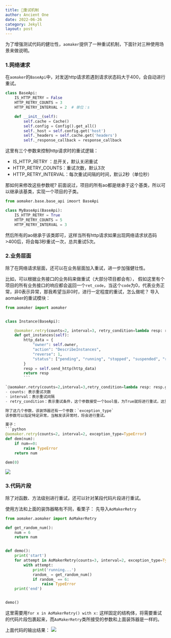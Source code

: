 ```yaml
---
title: 🔄重试机制
author: Ancient One
date: 2022-06-26
category: Jekyll
layout: post
---
```

为了增强测试代码的健壮性，`aomaker`提供了一种重试机制，下面针对三种使用场景来做说明。
###  1.网络请求
在`aomaker`的`BaseApi`中，对发送http请求若遇到请求状态码大于400，会自动进行重试。

```python
class BaseApi:
    IS_HTTP_RETRY = False
    HTTP_RETRY_COUNTS = 3
    HTTP_RETRY_INTERVAL = 2  # 单位：s

    def __init__(self):
        self.cache = Cache()
        self.config = Config().get_all()
        self._host = self.config.get('host')
        self._headers = self.cache.get('headers')
        self._response_callback = response_callback
```

这里有三个参数来控制http请求时的重试逻辑：
- IS_HTTP_RETRY ：总开关，默认关闭重试
- HTTP_RETRY_COUNTS：重试次数，默认3次
- HTTP_RETRY_INTERVAL：每次重试间隔的时间，默认2秒（单位秒）

那如何来修改这些参数呢?
前面说过，项目的所有ao都是继承于这个基类，所以可以继承该基类，实现一个项目的子类。

```python
from aomaker.base.base_api imoort BaseApi

class MyBaseApi(BaseApi):
	IS_HTTP_RETRY = True
    HTTP_RETRY_COUNTS = 5
    HTTP_RETRY_INTERVAL = 3
```

然后所有的ao继承于该类即可，这样当所有http请求如果出现网络请求状态码>400后，将会每3秒重试一次，总共重试5次。

### 2.业务层面
除了在网络请求层面，还可以在业务层面加入重试，进一步加强健壮性。

比如，可以根据业务接口的业务码来做重试（大部分项目都会有），
假如这里有个项目的所有业务接口的响应都会返回一个`ret_code`，当这个`code`为0，代表业务正常，非0表示异常，那我希望当非0时，进行一定程度的重试，怎么做呢？
导入aomaker的重试模块：
```python
from aomaker import aomaker


class Instance(BaseApi):

    @aomaker.retry(counts=2, interval=3, retry_condition=lambda resp: resp.get("ret_code") != 0)
    def get_instances(self):
        http_data = {
            "owner": self.owner,
            "action": "DescribeInstances",
            "reverse": 1,
            "status": ["pending", "running", "stopped", "suspended", "rescuing"],
        }
        resp = self.send_http(http_data)
        return resp
        ```

`@aomaker.retry(counts=2,interval=3,retry_condition=lambda resp: resp.get("ret_code") != 0)` ,解释下这个装饰器：
- counts: 表示重试次数
- interval：表示重试间隔
- retry_condition：表示重试条件，这个参数接受一个bool值，为True就将进行重试，这里会提取被装饰函数的返回值来进行判断

除了这几个参数，该装饰器还有一个参数：`exception_type`
该参数可以指定特定异常，当触发该异常时，将会进行重试。

栗子：
```python
@aomaker.retry(counts=2, interval=2, exception_type=TypeError)
def dem(num):
    if num==0:
        raise TypeError
    return num

dem(0)
```

![](https://picgo2listen.oss-cn-beijing.aliyuncs.com/imgs/20231012164710.png)

### 3.代码片段
除了对函数、方法级别进行重试，还可以针对某段代码片段进行重试。

使用方法和上面的装饰器略有不同，看栗子：
先导入`AoMakerRetry`

```python
from aomaker.aomaker import AoMakerRetry

def get_random_num():
    num = 6
    return num


def demo():
    print('start')
    for attempt in AoMakerRetry(counts=3, interval=2, exception_type=TypeError):
        with attempt:
            print('running...')
            random_ = get_random_num()
            if random_ == 6:
                raise TypeError
    print('end')


demo()
```

这里需要用`for x in AoMakerRetry() with x:` 这样固定的结构体，将需要重试的代码片段包裹起来，而`AoMakerRetry`类所接受的参数和上面装饰器是一样的。

上面代码的输出结果：
![](https://picgo2listen.oss-cn-beijing.aliyuncs.com/imgs/20231012164735.png)